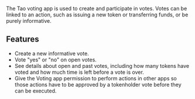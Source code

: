 The Tao voting app is used to create and participate in votes. Votes can be linked to an action, such as issuing a new token or transferring funds, or be purely informative.

## Features

- Create a new informative vote.
- Vote "yes" or "no" on open votes.
- See details about open and past votes, including how many tokens have voted and how much time is left before a vote is over.
- Give the Voting app permission to perform actions in other apps so those actions have to be approved by a tokenholder vote before they can be executed.
